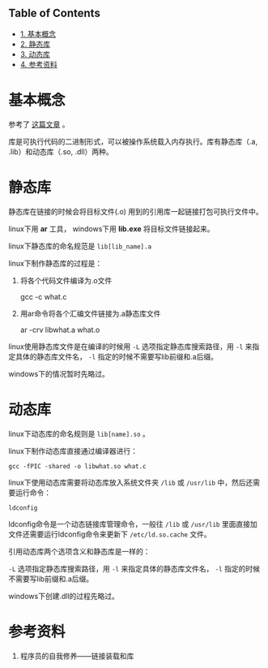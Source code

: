 <nav id="table-of-contents">
<h2>Table of Contents</h2>
<div id="text-table-of-contents">
<ul>
<li><a href="#orgheadline1">1. 基本概念</a></li>
<li><a href="#orgheadline2">2. 静态库</a></li>
<li><a href="#orgheadline3">3. 动态库</a></li>
<li><a href="#orgheadline4">4. 参考资料</a></li>
</ul>
</div>
</nav>


# 基本概念<a id="orgheadline1"></a>

参考了 [这篇文章](http://www.cnblogs.com/skynet/p/3372855.html) 。

库是可执行代码的二进制形式，可以被操作系统载入内存执行。库有静态库（.a, .lib）和动态库（.so, .dll）两种。

# 静态库<a id="orgheadline2"></a>

静态库在链接的时候会将目标文件(.o) 用到的引用库一起链接打包可执行文件中。

linux下用 **ar** 工具， windows下用 **lib.exe** 将目标文件链接起来。

linux下静态库的命名规范是 `lib[lib_name].a` 

linux下制作静态库的过程是：

1.  将各个代码文件编译为.o文件

    gcc -c what.c

1.  用ar命令将各个汇编文件链接为.a静态库文件

    ar -crv libwhat.a what.o

linux使用静态库文件是在编译的时候用 `-L` 选项指定静态库搜索路径，用 `-l` 来指定具体的静态库文件名， `-l` 指定的时候不需要写lib前缀和.a后缀。

windows下的情况暂时先略过。

# 动态库<a id="orgheadline3"></a>

linux下动态库的命名规则是 `lib[name].so` 。

linux下制作动态库直接通过编译器进行：

    gcc -fPIC -shared -o libwhat.so what.c

linux下使用动态库需要将动态库放入系统文件夹 `/lib` 或 `/usr/lib` 中，然后还需要运行命令：

    ldconfig

ldconfig命令是一个动态链接库管理命令，一般往 `/lib` 或 `/usr/lib` 里面直接加文件还需要运行ldconfig命令来更新下 `/etc/ld.so.cache` 文件。

引用动态库两个选项含义和静态库是一样的：

`-L` 选项指定静态库搜索路径，用 `-l` 来指定具体的静态库文件名， `-l` 指定的时候不需要写lib前缀和.a后缀。

windows下创建.dll的过程先略过。

# 参考资料<a id="orgheadline4"></a>

1.  程序员的自我修养——链接装载和库